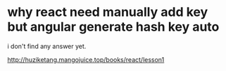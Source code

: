 # why react need manually add key but angular generate hash key  auto

i don't find any answer yet.

http://huziketang.mangojuice.top/books/react/lesson1

